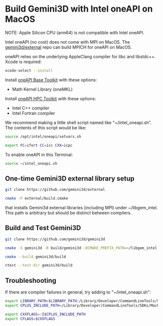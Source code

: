 # Build Gemini3D with Intel oneAPI on MacOS

NOTE: Apple Silicon CPU (arm64) is not compatible with Intel oneAPI.

Intel oneAPI (no cost) does not come with MPI on MacOS.
The [gemini3d/external](https://github.com/gemini3d/external)
repo can build MPICH for oneAPI on MacOS.

oneAPI relies on the underlying AppleClang compiler for libc and libstdc++.
Xcode is required:

```sh
xcode-select --install
```

Install
[oneAPI Base Toolkit](https://www.intel.com/content/www/us/en/developer/tools/oneapi/base-toolkit-download.html)
with these options:

* Math Kernel Library (oneMKL)

Install
[oneAPI HPC Toolkit](https://www.intel.com/content/www/us/en/developer/tools/oneapi/hpc-toolkit-download.html)
with these options:

* Intel C++ compiler
* Intel Fortran compiler

We recommend making a little shell script named like "~/intel_oneapi.sh".
The contents of this script would be like:

```sh
source /opt/intel/oneapi/setvars.sh

export FC=ifort CC=icc CXX=icpc
```

To enable oneAPI in this Terminal:

```sh
source ~/intel_oneapi.sh
```

## One-time Gemini3D external library setup

```sh
git clone https://github.com/gemini3d/external

cmake -P external/build.cmake
```

that installs Gemini3d external libraries (including MPI) under ~/libgem_intel.
This path is arbitrary but should be distinct between compilers.

## Build and Test Gemini3D

```sh
git clone https://github.com/gemini3d/gemini3d

cmake -S gemini3d -B build/gemini3d -DCMAKE_PREFIX_PATH=~/libgem_intel

cmake --build gemini3d/build

ctest --test-dir gemini3d/build
```

## Troubleshooting

If there are compiler failures in general, try adding to "~/intel_oneapi.sh":

```sh
export LIBRARY_PATH=$LIBRARY_PATH:/Library/Developer/CommandLineTools/SDKs/MacOSX.sdk/usr/lib
export CPLUS_INCLUDE_PATH=/Library/Developer/CommandLineTools/SDKs/MacOSX.sdk/usr/include

export CXXFLAGS=-I$CPLUS_INCLUDE_PATH
export CFLAGS=$CXXFLAGS
```
